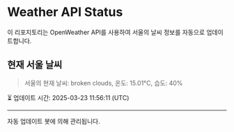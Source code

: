 
# Weather API Status

이 리포지토리는 OpenWeather API를 사용하여 서울의 날씨 정보를 자동으로 업데이트합니다.

## 현재 서울 날씨
> 서울의 현재 날씨: broken clouds, 온도: 15.01°C, 습도: 40%

⏳ 업데이트 시간: 2025-03-23 11:56:11 (UTC)

---
자동 업데이트 봇에 의해 관리됩니다.
